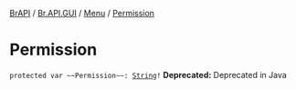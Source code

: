 [BrAPI](../../index.md) / [Br.API.GUI](../index.md) / [Menu](index.md) / [Permission](./-permission.md)

# Permission

`protected var ~~Permission~~: `[`String`](https://kotlinlang.org/api/latest/jvm/stdlib/kotlin/-string/index.html)`!`
**Deprecated:** Deprecated in Java

